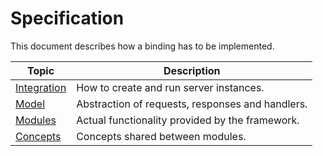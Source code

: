 # Specification

This document describes how a binding has to be implemented.

| Topic | Description |
|---|---|
| [Integration](./Integration/Index.md) | How to create and run server instances. |
| [Model](./Model/Index.md) | Abstraction of requests, responses and handlers. |
| [Modules](./Modules/Index.md) | Actual functionality provided by the framework. |
| [Concepts](./Concepts/Index.md) | Concepts shared between modules. |
